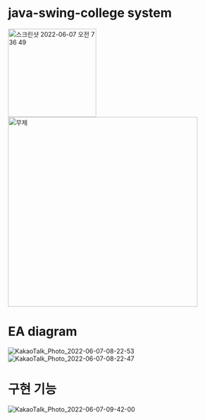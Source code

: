 # java-swing-college system
<div>
<img width="200" alt="스크린샷 2022-06-07 오전 7 36 49" src="https://user-images.githubusercontent.com/75851930/172271546-bf68b7c5-d47b-4c25-be23-4f983fb99063.png">
<img width="430" alt="무제" src="https://user-images.githubusercontent.com/75851930/172271776-fd3eb516-f83a-4e5a-a92f-d100ad78d9df.png">
</div>

# EA diagram
![KakaoTalk_Photo_2022-06-07-08-22-53](https://user-images.githubusercontent.com/75851930/172271827-b9718052-13f8-4e94-a63d-0eb758af6d9b.png)
![KakaoTalk_Photo_2022-06-07-08-22-47](https://user-images.githubusercontent.com/75851930/172271857-2893b1b2-2a8e-4361-a8e6-84a44e16dd24.png)

# 구현 기능
![KakaoTalk_Photo_2022-06-07-09-42-00](https://user-images.githubusercontent.com/75851930/172272122-42b292ae-cae1-4567-877e-bed3a25351e7.png)
